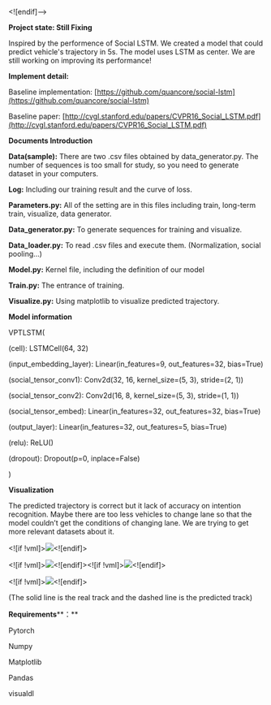 <![endif]-->

**Project state: Still Fixing**

Inspired by the performence of Social LSTM. We created a model that could predict vehicle's trajectory in 5s. The model uses LSTM as center. We are still working on improving its performance!

**Implement detail:**

Baseline implementation: [https://github.com/quancore/social-lstm](https://github.com/quancore/social-lstm)

Baseline paper: [http://cvgl.stanford.edu/papers/CVPR16_Social_LSTM.pdf](http://cvgl.stanford.edu/papers/CVPR16_Social_LSTM.pdf)

**Documents Introduction**

**Data(sample):** There are two .csv files obtained by data_generator.py. The number of sequences is too small for study, so you need to generate dataset in your computers.

**Log:** Including our training result and the curve of loss.

**Parameters.py:** All of the setting are in this files including train, long-term train, visualize, data generator.

**Data_generator.py:** To generate sequences for training and visualize.

**Data_loader.py:** To read .csv files and execute them. (Normalization, social pooling…)

**Model.py:** Kernel file, including the definition of our model

**Train.py:** The entrance of training.

**Visualize.py:** Using matplotlib to visualize predicted trajectory.

**Model information**

VPTLSTM(

(cell): LSTMCell(64, 32)

(input_embedding_layer): Linear(in_features=9, out_features=32, bias=True)

(social_tensor_conv1): Conv2d(32, 16, kernel_size=(5, 3), stride=(2, 1))

(social_tensor_conv2): Conv2d(16, 8, kernel_size=(5, 3), stride=(1, 1))

(social_tensor_embed): Linear(in_features=32, out_features=32, bias=True)

(output_layer): Linear(in_features=32, out_features=5, bias=True)

(relu): ReLU()

(dropout): Dropout(p=0, inplace=False)

)

**Visualization**

The predicted trajectory is correct but it lack of accuracy on intention recognition. Maybe there are too less vehicles to change lane so that the model couldn’t get the conditions of changing lane. We are trying to get more relevant datasets about it.

<![if !vml]>![](file:///C:/Users/Rayne/AppData/Local/Temp/msohtmlclip1/01/clip_image002.png)<![endif]>

<![if !vml]>![](file:///C:/Users/Rayne/AppData/Local/Temp/msohtmlclip1/01/clip_image004.png)<![endif]><![if !vml]>![](file:///C:/Users/Rayne/AppData/Local/Temp/msohtmlclip1/01/clip_image006.png)<![endif]>

<![if !vml]>![](file:///C:/Users/Rayne/AppData/Local/Temp/msohtmlclip1/01/clip_image008.png)<![endif]>

(The solid line is the real track and the dashed line is the predicted track)

**Requirements****：**

Pytorch

Numpy

Matplotlib

Pandas

visualdl
